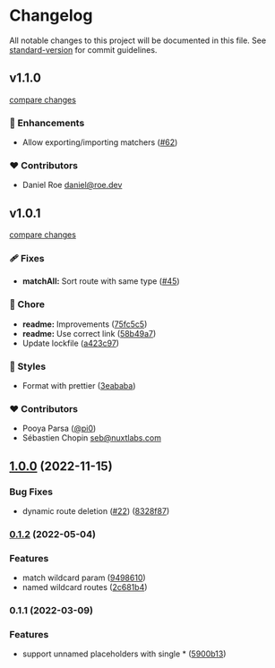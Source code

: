 # Changelog

All notable changes to this project will be documented in this file. See [standard-version](https://github.com/conventional-changelog/standard-version) for commit guidelines.

## v1.1.0

[compare changes](https://github.com/unjs/radix3/compare/v1.0.1...v1.1.0)


### 🚀 Enhancements

  - Allow exporting/importing matchers ([#62](https://github.com/unjs/radix3/pull/62))

### ❤️  Contributors

- Daniel Roe <daniel@roe.dev>

## v1.0.1

[compare changes](https://github.com/unjs/radix3/compare/v1.0.0...v1.0.1)


### 🩹 Fixes

  - **matchAll:** Sort route with same type ([#45](https://github.com/unjs/radix3/pull/45))

### 🏡 Chore

  - **readme:** Improvements ([75fc5c5](https://github.com/unjs/radix3/commit/75fc5c5))
  - **readme:** Use correct link ([58b49a7](https://github.com/unjs/radix3/commit/58b49a7))
  - Update lockfile ([a423c97](https://github.com/unjs/radix3/commit/a423c97))

### 🎨 Styles

  - Format with prettier ([3eababa](https://github.com/unjs/radix3/commit/3eababa))

### ❤️  Contributors

- Pooya Parsa ([@pi0](http://github.com/pi0))
- Sébastien Chopin <seb@nuxtlabs.com>

## [1.0.0](https://github.com/unjs/radix3/compare/v0.2.1...v1.0.0) (2022-11-15)


### Bug Fixes

* dynamic route deletion ([#22](https://github.com/unjs/radix3/issues/22)) ([8328f87](https://github.com/unjs/radix3/commit/8328f87a241ab9f7ceabc0e0d2c23dfd456f3c3c))

### [0.1.2](https://github.com/unjs/radix3/compare/v0.1.1...v0.1.2) (2022-05-04)


### Features

* match wildcard param ([9498610](https://github.com/unjs/radix3/commit/9498610c18e5f10a3780f9653cb1dca8157c0e21))
* named wildcard routes ([2c681b4](https://github.com/unjs/radix3/commit/2c681b41ab787f7f33b910d86253761814e39910))

### 0.1.1 (2022-03-09)


### Features

* support unnamed placeholders with single * ([5900b13](https://github.com/unjs/radix3/commit/5900b135ef6a255713356c242455d837fd295751))
